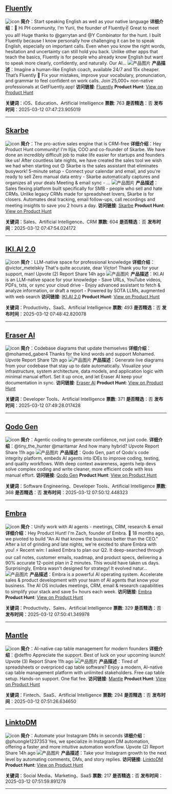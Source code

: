 ## [Fluently](https://www.producthunt.com/posts/fluently-4)
![icon](https://ph-static.imgix.net/golden-kitty/2024/PHLogoDark.png?auto=compress&codec=mozjpeg&cs=strip&auto=format&w=40&h=40&fit=max&frame=1)
**简介**：Start speaking English as well as your native language
**详细介绍**：📌 Hi PH community, I’m Yurii, the founder of Fluently✌️ Great to meet you all! Huge thanks to @garrytan and @Y Combinator for the hunt. I built Fluently because I know personally how challenging it can be to speak English, especially on important calls. Even when you know the right words, hesitation and uncertainty can still hold you back. Unlike other apps that teach the basics, Fluently is for people who already know English but want to speak more clearly, confidently, and naturally. Our AI...
![产品图片](https://ph-files.imgix.net/3b203fd7-9852-46f8-991d-8768278da844.png?auto=format&fit=crop&frame=1&h=512&w=1024)
**产品描述**：Imagine a human-like English coach, available 24/7 and 15x cheaper. That’s Fluently 🚀 Fix your mistakes, improve your vocabulary, pronunciation, and grammar to feel confident on work calls. Join 25,000+ non-native professionals at GetFluently.app!
**访问链接**: [Fluently](https://getfluently.app/?ref=producthunt)
**Product Hunt**: [View on Product Hunt](https://www.producthunt.com/posts/fluently-4)

**关键词**：iOS、Education、Artificial Intelligence
**票数**: 763
**是否精选**：否
**发布时间**：2025-03-12 07:47:23.905019

---
## [Skarbe](https://www.producthunt.com/posts/skarbe)
![icon](https://ph-static.imgix.net/golden-kitty/2024/PHLogoDark.png?auto=compress&codec=mozjpeg&cs=strip&auto=format&w=40&h=40&fit=max&frame=1)
**简介**：The pro-active sales engine that is CRM-free
**详细介绍**：Hey Product Hunt community! I'm Ilŷa, COO and co-founder of Skarbe. We have done an incredibly difficult job to make life easier for startups and founders like us! After countless late nights, we have created the sales tool we wish we had when starting out 😊 Skarbe is the sales assistant that eliminates busywork! 5-minute setup - Connect your calendar and email, and you're ready to sell Zero manual data entry - Skarbe automatically captures and organizes all your deals Meeting & email sync - ...
![产品图片](https://ph-files.imgix.net/c330a57e-b3ad-4afa-bf14-f3a1f5e3010b.png?auto=format&fit=crop&frame=1&h=512&w=1024)
**产品描述**：Sales flexing platform built specifically for SMB - people who sell and hate CRMs. Unlike legacy CRMs made for spreadsheet lovers, Skarbe is for closers. Automates deal tracking, email follow-ups, call recordings and meeting insights to save you 2 hours a day.
**访问链接**: [Skarbe](https://skarbe.com/?ref=producthunt)
**Product Hunt**: [View on Product Hunt](https://www.producthunt.com/posts/skarbe)

**关键词**：Sales、Artificial Intelligence、CRM
**票数**: 604
**是否精选**：否
**发布时间**：2025-03-12 07:47:54.024172

---
## [IKI.AI 2.0](https://www.producthunt.com/posts/iki-ai-2-0)
![icon](https://ph-static.imgix.net/golden-kitty/2024/PHLogoDark.png?auto=compress&codec=mozjpeg&cs=strip&auto=format&w=40&h=40&fit=max&frame=1)
**简介**：LLM-native space for professional knowledge
**详细介绍**：@victor_metelskiy That's quite accurate, dear Victor! Thank you for your support, man! Upvote (2) Report Share 14h ago
![产品图片](https://ph-files.imgix.net/447f9b8e-a296-470a-92bd-d1114cd108eb.jpeg?auto=compress&codec=mozjpeg&cs=strip&auto=format&w=900&h=288&fit=crop&dpr=1)
**产品描述**：IKI.AI is an LLM-native space for your knowledge - Save URLs, YouTube videos, PDFs, txts, or sync your cloud drive - Enjoy advanced assistant to fetch & analyze information, or draft a report - Powered by SOTA LLMs, augmented with web search
**访问链接**: [IKI.AI 2.0](https://iki.ai/?ref=producthunt)
**Product Hunt**: [View on Product Hunt](https://www.producthunt.com/posts/iki-ai-2-0)

**关键词**：Productivity、SaaS、Artificial Intelligence
**票数**: 493
**是否精选**：否
**发布时间**：2025-03-12 07:48:42.820078

---
## [Eraser AI](https://www.producthunt.com/posts/eraser-ai-2)
![icon](https://ph-static.imgix.net/golden-kitty/2024/PHLogoDark.png?auto=compress&codec=mozjpeg&cs=strip&auto=format&w=40&h=40&fit=max&frame=1)
**简介**：Codebase diagrams that update themselves
**详细介绍**：@mohamed_gaber4 Thanks for the kind words and support Mohamed. Upvote Report Share 12h ago
![产品图片](https://ph-files.imgix.net/222b371d-9ace-4ed7-8ac9-795b241f1411.png?auto=format&fit=crop&frame=1&h=512&w=1024)
**产品描述**：Generate live diagrams from your codebase that stay up to date automatically. Visualize your infrastructure, system architecture, data models, and application logic with minimal manual effort. Set it up once, and let Eraser AI keep your documentation in sync.
**访问链接**: [Eraser AI](https://www.eraser.io/product/eraserbot?ref=producthunt)
**Product Hunt**: [View on Product Hunt](https://www.producthunt.com/posts/eraser-ai-2)

**关键词**：Developer Tools、Artificial Intelligence
**票数**: 371
**是否精选**：否
**发布时间**：2025-03-12 07:49:28.017428

---
## [Qodo Gen](https://www.producthunt.com/posts/qodo-gen)
![icon](https://ph-static.imgix.net/golden-kitty/2024/PHLogoDark.png?auto=compress&codec=mozjpeg&cs=strip&auto=format&w=40&h=40&fit=max&frame=1)
**简介**：Agentic coding to generate confidence, not just code.
**详细介绍**：@tiny_the_hunter @maritamar And how many hybrid? Upvote Report Share 11h ago
![产品图片](https://ph-files.imgix.net/09d5bb02-3f4d-4778-b0b8-424717a49958.png?auto=compress&codec=mozjpeg&cs=strip&auto=format&w=900&h=288&fit=crop&dpr=1)
**产品描述**：Qodo Gen, part of Qodo's code integrity platform, embeds AI agents into IDEs to improve coding, testing, and quality workflows. With deep context awareness, agents help devs solve complex coding and write cleaner, more efficient code with less manual effort.
**访问链接**: [Qodo Gen](https://plugins.jetbrains.com/plugin/21206-qodo-gen-formerly-codiumate-?ref=producthunt)
**Product Hunt**: [View on Product Hunt](https://www.producthunt.com/posts/qodo-gen)

**关键词**：Software Engineering、Developer Tools、Artificial Intelligence
**票数**: 368
**是否精选**：否
**发布时间**：2025-03-12 07:50:12.448323

---
## [Embra](https://www.producthunt.com/posts/embra)
![icon](https://ph-static.imgix.net/golden-kitty/2024/PHLogoDark.png?auto=compress&codec=mozjpeg&cs=strip&auto=format&w=40&h=40&fit=max&frame=1)
**简介**：Unify work with AI agents - meetings, CRM, research & email
**详细介绍**：Hey Product Hunt! I'm Zach, founder of Embra. 👋 18 months ago, we pivoted to build "An AI that knows the business better than the CEO." After a lot of grinding and late nights, we're excited to share Embra with you! ⚡ Recent win: I asked Embra to plan our Q2. It deep-searched through our call notes, customer emails, roadmap, and product specs, delivering a 90% accurate 12-point plan in 2 minutes. This would have taken us days. Surprisingly, Embra wasn't designed for strategy! It evolved natur...
![产品图片](https://ph-files.imgix.net/61a5e2d4-633c-4844-878a-37e56118092b.png?auto=compress&codec=mozjpeg&cs=strip&auto=format&w=900&h=288&fit=crop&dpr=1)
**产品描述**：Embra is a powerful AI operating system. Accelerate sales & product development with your team of AI agents that know your business. The AI OS includes meetings, CRM, email & research capabilities to simplify your stack and save 5+ hours each week.
**访问链接**: [Embra](https://www.embra.ai/?utm_source=producthunt&utm_medium=ph&utm_campaign=ph&ref=producthunt)
**Product Hunt**: [View on Product Hunt](https://www.producthunt.com/posts/embra)

**关键词**：Productivity、Sales、Artificial Intelligence
**票数**: 329
**是否精选**：否
**发布时间**：2025-03-12 07:50:41.349978

---
## [Mantle](https://www.producthunt.com/posts/withmantle)
![icon](https://ph-static.imgix.net/golden-kitty/2024/PHLogoDark.png?auto=compress&codec=mozjpeg&cs=strip&auto=format&w=40&h=40&fit=max&frame=1)
**简介**：AI-native cap table management for modern founders
**详细介绍**：@deffro Appreciate the support. Best of luck on your upcoming launch! Upvote (3) Report Share 11h ago
![产品图片](https://ph-files.imgix.net/8f6a1f5f-64ae-4267-8b67-a349f5868983.png?auto=compress&codec=mozjpeg&cs=strip&auto=format&w=900&h=288&fit=crop&dpr=1)
**产品描述**：Tired of spreadsheets or overpriced cap table software? Enjoy a modern, AI-native cap table management platform with unlimited stakeholders. Free cap table setup. Hands-on support. One flat fee.
**访问链接**: [Mantle](https://withmantle.com/product-hunt?utm_source=producthunt&utm_medium=ph-launch-page&utm_campaign=2025-03-ph-launch-page&ref=producthunt)
**Product Hunt**: [View on Product Hunt](https://www.producthunt.com/posts/withmantle)

**关键词**：Fintech、SaaS、Artificial Intelligence
**票数**: 294
**是否精选**：否
**发布时间**：2025-03-12 07:51:26.634650

---
## [LinktoDM](https://www.producthunt.com/posts/linktodm)
![icon](https://ph-static.imgix.net/golden-kitty/2024/PHLogoDark.png?auto=compress&codec=mozjpeg&cs=strip&auto=format&w=40&h=40&fit=max&frame=1)
**简介**：Automate your Instagram DMs in seconds
**详细介绍**：@phuongle1237353 Yes, we specialize in Instagram DM automation, offering a faster and more intuitive automation workflow. Upvote (2) Report Share 14h ago
![产品图片](https://ph-files.imgix.net/361b1d8f-a5f2-428b-9103-88bb97b71a56.png?auto=compress&codec=mozjpeg&cs=strip&auto=format&w=900&h=288&fit=crop&dpr=1)
**产品描述**：Take your Instagram growth to the next level by automating comments, DMs, and story replies.
**访问链接**: [LinktoDM](https://linktodm.com/?ref=producthunt)
**Product Hunt**: [View on Product Hunt](https://www.producthunt.com/posts/linktodm)

**关键词**：Social Media、Marketing、SaaS
**票数**: 217
**是否精选**：否
**发布时间**：2025-03-12 07:51:59.891278

---

